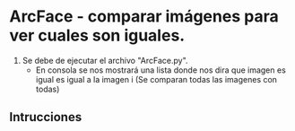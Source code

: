 # ArcFace - comparar imágenes para ver cuales son iguales.
1. Se debe de ejecutar el archivo "ArcFace.py".
   - En consola se nos mostrará una lista donde nos dira que imagen es igual es igual a la imagen i (Se comparan todas las imagenes con todas)

## Intrucciones
